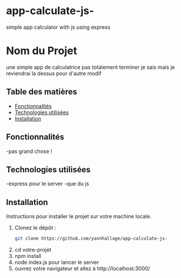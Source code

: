 # app-calculate-js-
simple app calculator with js using express

# Nom du Projet

une simple app de calculatrice pas totalement terminer je sais mais je reviendrai la dessus pour d'autre modif 

## Table des matières

- [Fonctionnalités](#fonctionnalités)
- [Technologies utilisées](#technologies-utilisées)
- [Installation](#installation)

## Fonctionnalités
-pas grand chose !

## Technologies utilisées
-express pour le server 
-que du js 

## Installation

Instructions pour installer le projet sur votre machine locale.

1. Clonez le dépôt :
   ```bash
   git clone https://github.com/yannhallage/app-calculate-js-

2. cd votre-projet
3. npm install
4. node index.js pour lancer le server 
5. ouvrez votre navigateur et allez à http://localhost:3000/ 
